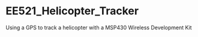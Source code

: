 EE521_Helicopter_Tracker
==========

Using a GPS to track a helicopter with a MSP430 Wireless Development Kit
